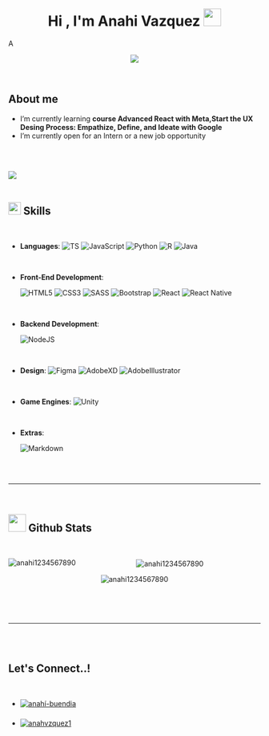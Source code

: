 <h1 align="center"><b>Hi , I'm Anahi Vazquez </b><img src="https://media.giphy.com/media/hvRJCLFzcasrR4ia7z/giphy.gif" width="35"></h1>
<!--  -->A

<p align="center">
  <a href="https://github.com/DenverCoder1/readme-typing-svg"><img src="https://readme-typing-svg.herokuapp.com?font=Time+New+Roman&color=cyan&size=25&center=true&vCenter=true&width=600&height=100&lines=Assalamu+O+Alaikum+Warahmatullah..&hearts;++;Front-End+Developer,;UI/UX+Desing,;Love+to+learn+new+stuffs,;"></a>
</p>

<br>

## **About me**

- I’m currently learning **course Advanced React with Meta,Start the UX Desing Process: Empathize, Define, and Ideate with Google**
- I’m currently open for an Intern or a new job opportunity

<br><br>

<img src="https://user-images.githubusercontent.com/73097560/115834477-dbab4500-a447-11eb-908a-139a6edaec5c.gif"><br><br>

## <img src="https://media2.giphy.com/media/QssGEmpkyEOhBCb7e1/giphy.gif?cid=ecf05e47a0n3gi1bfqntqmob8g9aid1oyj2wr3ds3mg700bl&rid=giphy.gif" width ="25"><b> Skills</b>

<br>

<p align="center">

- **Languages**:
  ![TS](https://img.shields.io/badge/TypeScript%20-%232370ED.svg?style=for-the-badge&logo=typescript&logoColor=white)
  ![JavaScript](https://img.shields.io/badge/JavaScript%20-%23F7DF1E.svg?style=for-the-badge&logo=javascript&logoColor=black)
  ![Python](https://img.shields.io/badge/Python%20-%2314354C.svg?style=for-the-badge&logo=python&logoColor=white)
  ![R](https://img.shields.io/badge/R-276DC3?style=for-the-badge&logo=r&logoColor=white)
  ![Java](https://img.shields.io/badge/Java-ED8B00?style=for-the-badge&logo=openjdk&logoColor=white)

<br>

- **Front-End Development**:

  ![HTML5](https://img.shields.io/badge/HTML5%20-%23E34F26.svg?style=for-the-badge&logo=html5&logoColor=white)
  ![CSS3](https://img.shields.io/badge/CSS%20-%231572B6.svg?style=for-the-badge&logo=css3&logoColor=white)
  ![SASS](https://img.shields.io/badge/SASS-hotpink.svg?style=for-the-badge&logo=SASS&logoColor=white)
  ![Bootstrap](https://img.shields.io/badge/Bootstrap%20-712CF9.svg?style=for-the-badge&logo=bootstrap&logoColor=white)
  ![React](https://img.shields.io/badge/react-%2320232a.svg?style=for-the-badge&logo=react&logoColor=%2361DAFB) ![React Native](https://img.shields.io/badge/react_native-%2320232a.svg?style=for-the-badge&logo=react&logoColor=%2361DAFB)

<br>

- **Backend Development**:

  ![NodeJS](https://img.shields.io/badge/node.js-6DA55F?style=for-the-badge&logo=node.js&logoColor=white)

<br>

- **Design**:
  ![Figma](https://img.shields.io/badge/figma-%23F24E1E.svg?style=for-the-badge&logo=figma&logoColor=white)
  ![AdobeXD](https://img.shields.io/badge/Adobe%20XD%20-610A39.svg?style=for-the-badge&logo=adobexd&logoColor=white)
  ![AdobeIllustrator](https://img.shields.io/badge/Adobe%20Illustrator%20-610A39.svg?style=for-the-badge&logo=adobeillustrator&logoColor=white)

<br>

- **Game Engines**:
  ![Unity](https://img.shields.io/badge/Unity-100000?style=for-the-badge&logo=unity&logoColor=white)

<br>

- **Extras**:

  ![Markdown](https://img.shields.io/badge/markdown-%23000000.svg?style=for-the-badge&logo=markdown&logoColor=white)

</p>

<br>
<br>

---

<br>

## <img src="https://media.giphy.com/media/iY8CRBdQXODJSCERIr/giphy.gif" width="35"><b> Github Stats </b>

<br>

<div align="center">
    <p><img align="left" src="https://github-readme-stats.vercel.app/api/top-langs?username=anahi1234567890&show_icons=true&locale=en&layout=compact" alt="anahi1234567890" /></p>
    <p>&nbsp;<img align="center" src="https://github-readme-stats.vercel.app/api?username=anahi1234567890&show_icons=true&locale=en" alt="anahi1234567890" /></p>
    <p><img align="center" src="https://github-readme-streak-stats.herokuapp.com/?user=anahi1234567890&" alt="anahi1234567890" /></p>
</div>

<br>
<br>
<br>

---

<br>
<br>

## <b> Let's Connect..!</b>

<br>
<div align='left'>

<ul>

<li>
<a href="https://linkedin.com/in/anahí-buendia" target="_blank">
<img src="https://img.shields.io/badge/linkedin:  anahibuendia-%2300acee.svg?color=405DE6&style=for-the-badge&logo=linkedin&logoColor=white" alt=anahí-buendia style="margin-bottom: 5px;"/>
</a>
</li>

<br>

<li>
<a href="https://www.behance.net/anahvzquez1" target="_blank">
<img src="https://img.shields.io/badge/behance:%20%20anahibuendia-%2300acee.svg?color=000000&style=for-the-badge&logo=behance&logoColor=white" alt=anahvzquez1 style="margin-bottom: 5px;"/>
</a>
</li>

</ul>
</div>

